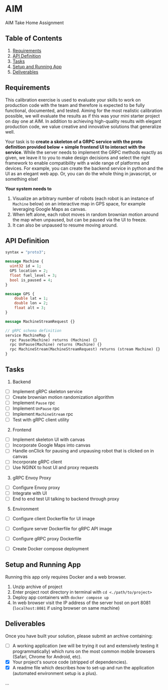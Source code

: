 # AIM
AIM Take Home Assignment

## Table of Contents
1. [Requirements](#requirements)
2. [API Definition](#api-definition)
3. [Tasks](#tasks)
4. [Setup and Running App](#setup-and-running-app)
5. [Deliverables](#deliverables)

## Requirements

This calibration exercise is used to evaluate your skills to work on production code with the team
and therefore is expected to be fully functional, documented, and tested. Aiming for the most
realistic calibration possible, we will evaluate the results as if this was your mini starter project
on day one at AIM. In addition to achieving high-quality results with elegant production code, we
value creative and innovative solutions that generalize well.

Your task is to **create a skeleton of a GRPC service with the proto definition provided below +
simple frontend UI to interact with the service**. While the server needs to implement the GRPC
methods exactly as given, we leave it to you to make design decisions and select the right
framework to enable compatibility with a wide range of platforms and devices. For example, you
can create the backend service in python and the UI as an elegant web app. Or, you can do the
whole thing in javascript, or something else!

**Your system needs to** 
1. Visualize an arbitrary number of robots (each robot is an instance of `Machine` below) on an interactive map in GPS space, for example leveraging Google Maps as
canvas.
2. When left alone, each robot moves in random brownian motion around the map when unpaused, but can be paused via the UI to freeze.
3. It can also be unpaused to resume moving around.

## API Definition
```proto
syntax = "proto3";

message Machine {
  uint32 id = 1;
  GPS location = 2;
  float fuel_level = 3;
  bool is_paused = 4;
}

message GPS {
    double lat = 1;
    double lon = 2;
    float alt = 3;
}

message MachineStreamRequest {}

// gRPC schema definition
service MachineMap {
  rpc Pause(Machine) returns (Machine) {}
  rpc UnPause(Machine) returns (Machine) {}
  rpc MachineStream(MachineStreamRequest) returns (stream Machine) {}
}
```

## Tasks
1. Backend
  - [ ] Implement gRPC skeleton service
  - [ ] Create brownian motion randomization algorithm
  - [ ] Implement `Pause` rpc
  - [ ] Implement `UnPause` rpc
  - [ ] Implement `MachineStream` rpc
  - [ ] Test with gRPC client utility
2. Frontend
  - [ ] Implement skeleton UI with canvas
  - [ ] Incorporate Google Maps into canvas
  - [ ] Handle onClick for pausing and unpausing robot that is clicked on in canvas
  - [ ] Incorporate gRPC client
  - [ ] Use NGINX to host UI and proxy requests
3. gRPC Envoy Proxy
  - [ ] Configure Envoy proxy
  - [ ] Integrate with UI
  - [ ] End to end test UI talking to backend through proxy
5. Environment
  - [ ] Configure client Dockerfile for UI image
  - [ ] Configure server Dockerfile for gRPC API image
  - [ ] Configure gRPC proxy Dockerfile
  - [ ] Create Docker compose deployment


## Setup and Running App

Running this app only requires Docker and a web browser.

1. Unzip archive of project
2. Enter project root directory in terminal with `cd <./path/to/project>`
3. Deploy app containers with `docker compose up`
4. In web browser visit the IP address of the server host on port 8081 (`localhost:8081` if using browser on same machine)

## Deliverables
Once you have built your solution, please submit an archive containing:
- [ ] A working application (we will be trying it out and extensively testing it programmatically) which runs on the most common mobile browsers (Safari, Chrome for Android, etc).
- [x] Your project's source code (stripped of dependencies).
- [x] A readme file which describes how to set-up and run the application (automated
environment setup is a plus).

...

